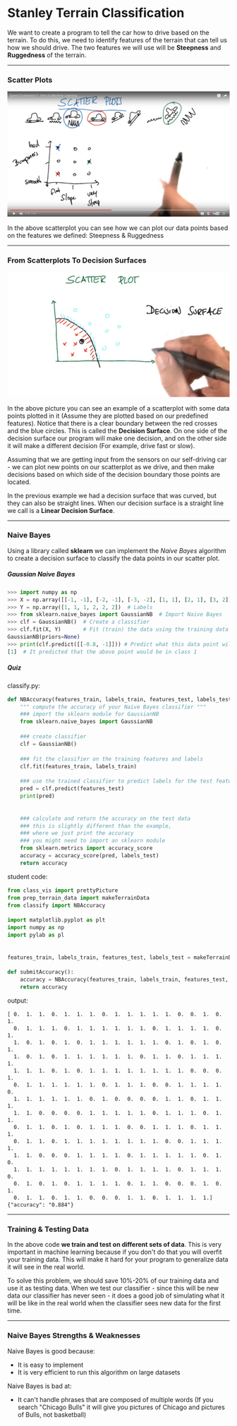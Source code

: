 # Stanley Terrain Classification

We want to create a program to tell the car how to drive based on the terrain. To do this, we need to identify features of the terrain that can tell us how we should drive. The two features we will use will be **Steepness** and **Ruggedness** of the terrain.

***

### Scatter Plots

![alt tag](scatterplotTerrainClassifier.png)

In the above scatterplot you can see how we can plot our data points based on the features we defined: Steepness & Ruggedness

***

### From Scatterplots To Decision Surfaces

![alt tag](decisionSurface.png)

In the above picture you can see an example of a scatterplot with some data points plotted in it (Assume they are plotted based on our predefined features). Notice that there is a clear boundary between the red crosses and the blue circles. This is called the **Decision Surface**. On one side of the decision surface our program will make one decision, and on the other side it will make a different decision (For example, drive fast or slow).

Assuming that we are getting input from the sensors on our self-driving car - we can plot new points on our scatterplot as we drive, and then make decisions based on which side of the decision boundary those points are located.

In the previous example we had a decision surface that was curved, but they can also be straight lines. When our decision surface is a straight line we call is a **Linear Decision Surface**. 

***

### Naive Bayes

Using a library called **sklearn** we can implement the *Naive Bayes* algorithm to create a decision surface to classify the data points in our scatter plot.

##### Gaussian Naive Bayes

```python
>>> import numpy as np
>>> X = np.array([[-1, -1], [-2, -1], [-3, -2], [1, 1], [2, 1], [3, 2]]) # features
>>> Y = np.array([1, 1, 1, 2, 2, 2])  # Labels
>>> from sklearn.naive_bayes import GaussianNB  # Import Naive Bayes
>>> clf = GaussianNB()  # Create a classifier
>>> clf.fit(X, Y)       # Fit (train) the data using the training data
GaussianNB(priors=None)
>>> print(clf.predict([[-0.8, -1]])) # Predict what this data point will be based on the others
[1]  # It predicted that the above point would be in class 1
```

##### Quiz

classify.py:

```python
def NBAccuracy(features_train, labels_train, features_test, labels_test):
    """ compute the accuracy of your Naive Bayes classifier """
    ### import the sklearn module for GaussianNB
    from sklearn.naive_bayes import GaussianNB

    ### create classifier
    clf = GaussianNB()

    ### fit the classifier on the training features and labels
    clf.fit(features_train, labels_train)

    ### use the trained classifier to predict labels for the test features
    pred = clf.predict(features_test)
    print(pred)


    ### calculate and return the accuracy on the test data
    ### this is slightly different than the example, 
    ### where we just print the accuracy
    ### you might need to import an sklearn module
    from sklearn.metrics import accuracy_score
    accuracy = accuracy_score(pred, labels_test)
    return accuracy
```

student code:

```python
from class_vis import prettyPicture
from prep_terrain_data import makeTerrainData
from classify import NBAccuracy

import matplotlib.pyplot as plt
import numpy as np
import pylab as pl


features_train, labels_train, features_test, labels_test = makeTerrainData()

def submitAccuracy():
    accuracy = NBAccuracy(features_train, labels_train, features_test, labels_test)
    return accuracy
```

output:

```
[ 0.  1.  1.  0.  1.  1.  1.  0.  1.  1.  1.  1.  1.  0.  0.  1.  0.  1.
  0.  1.  1.  1.  0.  1.  1.  1.  1.  1.  1.  0.  1.  1.  1.  1.  0.  1.
  1.  0.  1.  0.  1.  0.  1.  1.  1.  1.  1.  1.  0.  1.  0.  1.  0.  1.
  1.  0.  1.  0.  1.  1.  1.  1.  1.  1.  0.  1.  1.  0.  1.  1.  1.  1.
  1.  1.  1.  0.  1.  0.  1.  1.  1.  1.  1.  1.  1.  1.  0.  0.  0.  1.
  0.  1.  1.  1.  1.  1.  1.  0.  1.  1.  1.  0.  0.  1.  1.  1.  1.  0.
  1.  1.  1.  1.  1.  1.  0.  1.  0.  0.  0.  0.  1.  1.  0.  1.  1.  1.
  1.  1.  0.  0.  0.  0.  1.  1.  1.  1.  1.  0.  1.  1.  1.  0.  1.  1.
  0.  1.  1.  0.  1.  0.  1.  1.  1.  0.  0.  1.  1.  1.  0.  1.  1.  1.
  0.  1.  1.  0.  1.  1.  1.  1.  1.  1.  1.  1.  0.  0.  1.  1.  1.  1.
  1.  1.  0.  0.  0.  1.  1.  1.  1.  0.  1.  1.  1.  1.  1.  0.  1.  0.
  1.  1.  1.  1.  1.  1.  1.  1.  0.  1.  1.  1.  1.  0.  1.  1.  1.  0.
  0.  1.  0.  1.  0.  1.  1.  1.  1.  0.  1.  1.  0.  0.  0.  1.  0.  1.
  0.  1.  1.  0.  1.  1.  0.  0.  0.  1.  1.  0.  1.  1.  1.  1.]
{"accuracy": "0.884"}
```

***

### Training & Testing Data

In the above code **we train and test on different sets of data**. This is very important in machine learning because if you don't do that you will overfit your training data. This will make it hard for your program to generalize data it will see in the real world.

To solve this problem, we should save 10%-20% of our training data and use it as testing data. When we test our classifier - since this will be new data our classifier has never seen - it does a good job of simulating what it will be like in the real world when the classifier sees new data for the first time.

***

### Naive Bayes Strengths & Weaknesses

Naive Bayes is good because:

- It is easy to implement
- It is very efficient to run this algorithm on large datasets

Naive Bayes is bad at:

- It can't handle phrases that are composed of multiple words (If you search "Chicago Bulls" it will give you pictures of Chicago and pictures of Bulls, not basketball)
